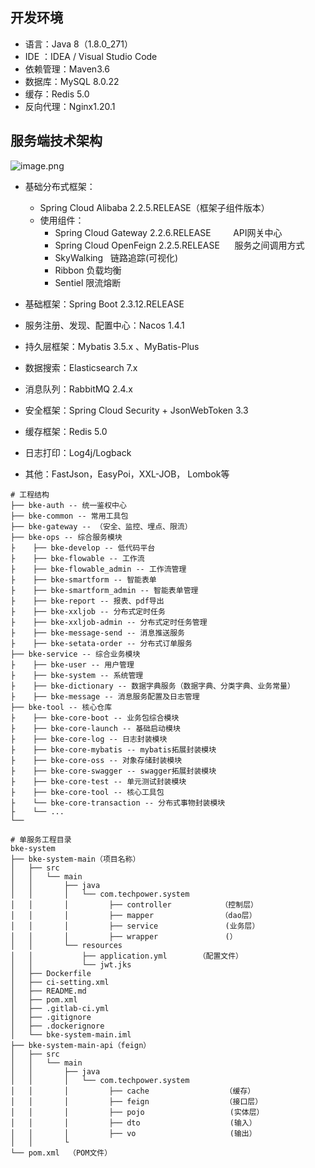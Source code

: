 ## 开发环境


- 语言：Java 8（1.8.0_271）
- IDE ：IDEA / Visual Studio Code
- 依赖管理：Maven3.6
- 数据库：MySQL 8.0.22
- 缓存：Redis 5.0
- 反向代理：Nginx1.20.1



## 服务端技术架构

![image.png](https://cdn.nlark.com/yuque/0/2021/png/1141782/1628826194223-89b2575d-ead0-4e6d-8e5f-87d1ca99cc51.png)

- 基础分布式框架：
   - Spring Cloud Alibaba 2.2.5.RELEASE（框架子组件版本）
   - 使用组件：
      - Spring Cloud Gateway 2.2.6.RELEASE                   API网关中心
      - Spring Cloud OpenFeign 2.2.5.RELEASE                服务之间调用方式
      - SkyWalking                                                       链路追踪(可视化)
      - Ribbon									负载均衡
      - Sentiel									限流熔断  



- 基础框架：Spring Boot 2.3.12.RELEASE
- 服务注册、发现、配置中心：Nacos 1.4.1
- 持久层框架：Mybatis 3.5.x 、MyBatis-Plus
- 数据搜索：Elasticsearch 7.x
- 消息队列：RabbitMQ 2.4.x
- 安全框架：Spring Cloud Security + JsonWebToken 3.3 
- 缓存框架：Redis 5.0
- 日志打印：Log4j/Logback
- 其他：FastJson，EasyPoi，XXL-JOB， Lombok等



```
# 工程结构
├── bke-auth -- 统一鉴权中心
├── bke-common -- 常用工具包
├── bke-gateway -- （安全、监控、埋点、限流）
├── bke-ops -- 综合服务模块
├    ├── bke-develop -- 低代码平台
├    ├── bke-flowable -- 工作流
├    ├── bke-flowable_admin -- 工作流管理
├    ├── bke-smartform -- 智能表单
├    ├── bke-smartform_admin -- 智能表单管理
├    ├── bke-report -- 报表、pdf导出
├    ├── bke-xxljob -- 分布式定时任务
├    ├── bke-xxljob-admin -- 分布式定时任务管理
├    ├── bke-message-send -- 消息推送服务
├    ├── bke-setata-order -- 分布式订单服务
├── bke-service -- 综合业务模块
├    ├── bke-user -- 用户管理
├    ├── bke-system -- 系统管理
├    ├── bke-dictionary -- 数据字典服务（数据字典、分类字典、业务常量）
├    ├── bke-message -- 消息服务配置及日志管理
├── bke-tool -- 核心仓库
├    ├── bke-core-boot -- 业务包综合模块
├    ├── bke-core-launch -- 基础启动模块
├    ├── bke-core-log -- 日志封装模块 
├    ├── bke-core-mybatis -- mybatis拓展封装模块 
├    ├── bke-core-oss -- 对象存储封装模块 
├    ├── bke-core-swagger -- swagger拓展封装模块 
├    ├── bke-core-test -- 单元测试封装模块 
├    ├── bke-core-tool -- 核心工具包 
├    └── bke-core-transaction -- 分布式事物封装模块
├    └── ...
└──

```
```
# 单服务工程目录
bke-system
├── bke-system-main（项目名称）
│   ├── src
│   │   └── main
│   │       ├── java
│   │       │   └── com.techpower.system   
│   │       │         ├── controller           （控制层）
│   │       │         ├── mapper               （dao层）
│   │       │         ├── service               (业务层）
│   │       │         ├── wrapper               (） 
│   │       └── resources
│   │           ├── application.yml       （配置文件）
│   │           └── jwt.jks
│   ├── Dockerfile
│   ├── ci-setting.xml
│   ├── README.md
│   ├── pom.xml
│   ├── .gitlab-ci.yml
│   ├── .gitignore
│   ├── .dockerignore
│   └── bke-system-main.iml
├── bke-system-main-api（feign）
│   ├── src
│   │   └── main
│   │       ├── java
│   │       │   └── com.techpower.system   
│   │       │         ├── cache                 （缓存）
│   │       │         ├── feign                 （接口层）
│   │       │         ├── pojo                   (实体层）
│   │       │         ├── dto                    (输入）
│   │       │         ├── vo                     (输出） 
│   │       └
└── pom.xml  （POM文件）
```
